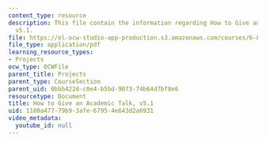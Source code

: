 ```yaml
---
content_type: resource
description: This file contain the information regarding How to Give an Academic Talk,
  v5.1.
file: https://ol-ocw-studio-app-production.s3.amazonaws.com/courses/6-857-network-and-computer-security-spring-2014/1180a47779b93afe67954e643d2a6931_MIT6_857S14_proj_umic-talk.pdf
file_type: application/pdf
learning_resource_types:
- Projects
ocw_type: OCWFile
parent_title: Projects
parent_type: CourseSection
parent_uid: 0bbb422d-c0e4-b5bd-9073-74b64d7bf8e6
resourcetype: Document
title: How to Give an Academic Talk, v5.1
uid: 1180a477-79b9-3afe-6795-4e643d2a6931
video_metadata:
  youtube_id: null
---
```

